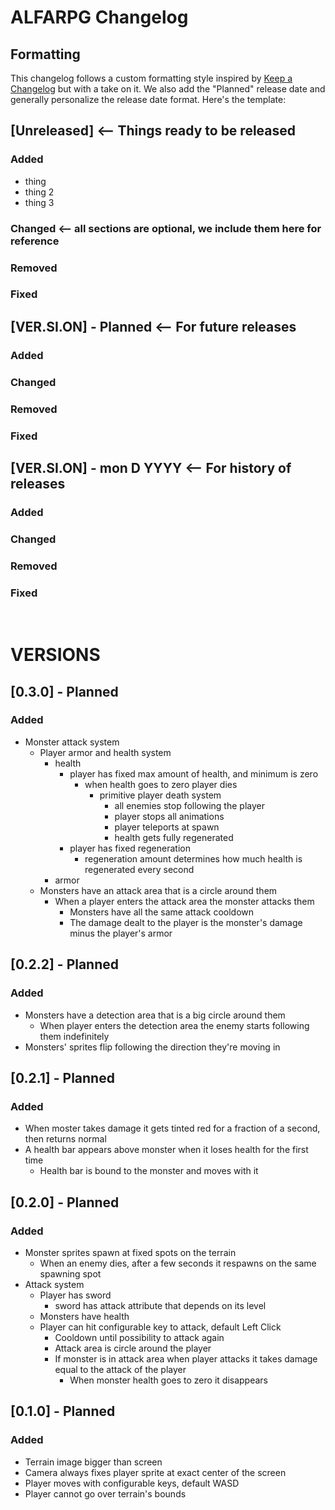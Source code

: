# ALFARPG Changelog

## Formatting

This changelog follows a custom formatting style inspired by [Keep a Changelog](https://keepachangelog.com/en/1.1.0/) but with a take on it. We also add the "Planned" release date and generally personalize the release date format. Here's the template:

## [Unreleased] <-- Things ready to be released

### Added

- thing
- thing 2
- thing 3

### Changed <-- all sections are optional, we include them here for reference

### Removed

### Fixed

## [VER.SI.ON] - Planned <-- For future releases

### Added

### Changed

### Removed

### Fixed

## [VER.SI.ON] - mon D YYYY <-- For history of releases

### Added

### Changed

### Removed

### Fixed

<br>

# VERSIONS

## [0.3.0] - Planned

### Added

- Monster attack system
    - Player armor and health system
        - health
            - player has fixed max amount of health, and minimum is zero
                - when health goes to zero player dies
                    - primitive player death system
                        - all enemies stop following the player
                        - player stops all animations
                        - player teleports at spawn
                        - health gets fully regenerated
            - player has fixed regeneration
                - regeneration amount determines how much health is regenerated every second
        - armor
    - Monsters have an attack area that is a circle around them
        - When a player enters the attack area the monster attacks them
            - Monsters have all the same attack cooldown
            - The damage dealt to the player is the monster's damage minus the player's armor

## [0.2.2] - Planned

### Added

- Monsters have a detection area that is a big circle around them
    - When player enters the detection area the enemy starts following them indefinitely
- Monsters' sprites flip following the direction they're moving in

## [0.2.1] - Planned

### Added

- When moster takes damage it gets tinted red for a fraction of a second, then returns normal
- A health bar appears above monster when it loses health for the first time
    - Health bar is bound to the monster and moves with it

## [0.2.0] - Planned

### Added

- Monster sprites spawn at fixed spots on the terrain
    - When an enemy dies, after a few seconds it respawns on the same spawning spot
- Attack system
    - Player has sword
        - sword has attack attribute that depends on its level
    - Monsters have health
    - Player can hit configurable key to attack, default Left Click
        - Cooldown until possibility to attack again
        - Attack area is circle around the player
        - If monster is in attack area when player attacks it takes damage equal to the attack of the player
            - When monster health goes to zero it disappears

## [0.1.0] - Planned

### Added

- Terrain image bigger than screen
- Camera always fixes player sprite at exact center of the screen
- Player moves with configurable keys, default WASD
- Player cannot go over terrain's bounds
